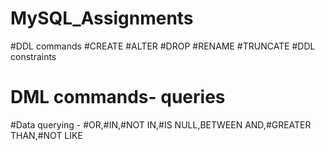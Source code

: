 # MySQL_Assignments
#DDL commands #CREATE #ALTER #DROP #RENAME #TRUNCATE
#DDL constraints 
# DML commands- queries
#Data querying - #OR,#IN,#NOT IN,#IS NULL,BETWEEN AND,#GREATER THAN,#NOT LIKE
